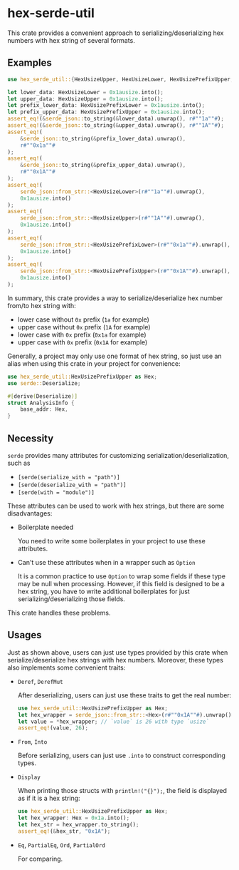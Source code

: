 # hex-serde-util

This crate provides a convenient approach to serializing/deserializing hex numbers with hex string of several formats.

## Examples

```rust
use hex_serde_util::{HexUsizeUpper, HexUsizeLower, HexUsizePrefixUpper, HexUsizePrefixLower};

let lower_data: HexUsizeLower = 0x1ausize.into();
let upper_data: HexUsizeUpper = 0x1ausize.into();
let prefix_lower_data: HexUsizePrefixLower = 0x1ausize.into();
let prefix_upper_data: HexUsizePrefixUpper = 0x1ausize.into();
assert_eq!(&serde_json::to_string(&lower_data).unwrap(), r#""1a""#);
assert_eq!(&serde_json::to_string(&upper_data).unwrap(), r#""1A""#);
assert_eq!(
    &serde_json::to_string(&prefix_lower_data).unwrap(),
    r#""0x1a""#
);
assert_eq!(
    &serde_json::to_string(&prefix_upper_data).unwrap(),
    r#""0x1A""#
);
assert_eq!(
    serde_json::from_str::<HexUsizeLower>(r#""1a""#).unwrap(),
    0x1ausize.into()
);
assert_eq!(
    serde_json::from_str::<HexUsizeUpper>(r#""1A""#).unwrap(),
    0x1ausize.into()
);
assert_eq!(
    serde_json::from_str::<HexUsizePrefixLower>(r#""0x1a""#).unwrap(),
    0x1ausize.into()
);
assert_eq!(
    serde_json::from_str::<HexUsizePrefixUpper>(r#""0x1A""#).unwrap(),
    0x1ausize.into()
);
```

In summary, this crate provides a way to serialize/deserialize hex number from/to hex string with:

* lower case without `0x` prefix (`1a` for example)
* upper case without `0x` prefix (`1A` for example)
* lower case with `0x` prefix (`0x1a` for example)
* upper case with `0x` prefix (`0x1A` for example)

Generally, a project may only use one format of hex string, so just use an alias when using this crate in your project for convenience:

```rust
use hex_serde_util::HexUsizePrefixUpper as Hex;
use serde::Deserialize;

#[derive(Deserialize)]
struct AnalysisInfo {
    base_addr: Hex,
}
```

## Necessity

`serde` provides many attributes for customizing serialization/deserialization, such as

* `[serde(serialize_with = "path")]`
* `[serde(deserialize_with = "path")]`
* `[serde(with = "module")]`

These attributes can be used to work with hex strings, but there are some disadvantages:

* Boilerplate needed

   You need to write some boilerplates in your project to use these attributes.
* Can't use these attributes when in a wrapper such as `Option`

   It is a common practice to use `Option` to wrap some fields if these type may be null when processing. However, if this field is designed to be a hex string, you have to write additional boilerplates for just serializing/deserializing those fields.

This crate handles these problems.

## Usages

Just as shown above, users can just use types provided by this crate when serialize/deserialize hex strings with hex numbers. Moreover, these types also implements some convenient traits:

* `Deref`, `DerefMut`

   After deserializing, users can just use these traits to get the real number:

   ```rust
   use hex_serde_util::HexUsizePrefixUpper as Hex;
   let hex_wrapper = serde_json::from_str::<Hex>(r#""0x1A""#).unwrap();
   let value = *hex_wrapper; // `value` is 26 with type `usize`
   assert_eq!(value, 26);
   ```
* `From`, `Into`

   Before serializing, users can just use `.into` to construct corresponding types.
* `Display`

   When printing those structs with `println!("{}");`, the field is displayed as if it is a hex string:

   ```rust
   use hex_serde_util::HexUsizePrefixUpper as Hex;
   let hex_wrapper: Hex = 0x1a.into();
   let hex_str = hex_wrapper.to_string();
   assert_eq!(&hex_str, "0x1A");
   ```
* `Eq`, `PartialEq`, `Ord`, `PartialOrd`

   For comparing.

